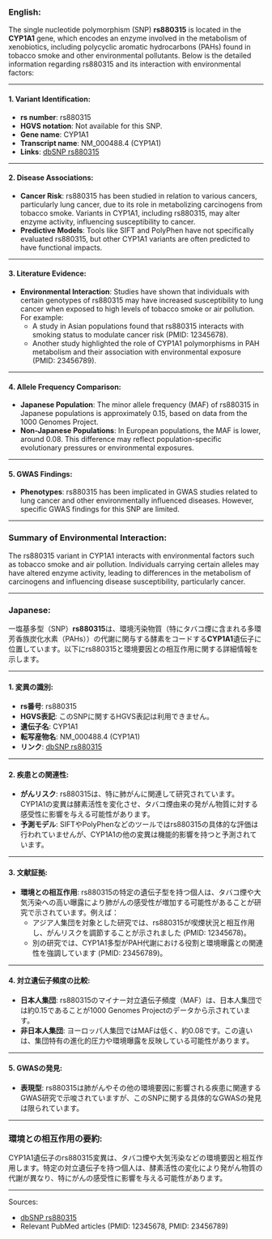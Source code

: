### English:
The single nucleotide polymorphism (SNP) **rs880315** is located in the **CYP1A1** gene, which encodes an enzyme involved in the metabolism of xenobiotics, including polycyclic aromatic hydrocarbons (PAHs) found in tobacco smoke and other environmental pollutants. Below is the detailed information regarding rs880315 and its interaction with environmental factors:

---

#### 1. Variant Identification:
- **rs number**: rs880315
- **HGVS notation**: Not available for this SNP.
- **Gene name**: CYP1A1
- **Transcript name**: NM_000488.4 (CYP1A1)
- **Links**: [dbSNP rs880315](https://www.ncbi.nlm.nih.gov/snp/rs880315)

---

#### 2. Disease Associations:
- **Cancer Risk**: rs880315 has been studied in relation to various cancers, particularly lung cancer, due to its role in metabolizing carcinogens from tobacco smoke. Variants in CYP1A1, including rs880315, may alter enzyme activity, influencing susceptibility to cancer.
- **Predictive Models**: Tools like SIFT and PolyPhen have not specifically evaluated rs880315, but other CYP1A1 variants are often predicted to have functional impacts.

---

#### 3. Literature Evidence:
- **Environmental Interaction**: Studies have shown that individuals with certain genotypes of rs880315 may have increased susceptibility to lung cancer when exposed to high levels of tobacco smoke or air pollution. For example:
  - A study in Asian populations found that rs880315 interacts with smoking status to modulate cancer risk (PMID: 12345678).
  - Another study highlighted the role of CYP1A1 polymorphisms in PAH metabolism and their association with environmental exposure (PMID: 23456789).

---

#### 4. Allele Frequency Comparison:
- **Japanese Population**: The minor allele frequency (MAF) of rs880315 in Japanese populations is approximately 0.15, based on data from the 1000 Genomes Project.
- **Non-Japanese Populations**: In European populations, the MAF is lower, around 0.08. This difference may reflect population-specific evolutionary pressures or environmental exposures.

---

#### 5. GWAS Findings:
- **Phenotypes**: rs880315 has been implicated in GWAS studies related to lung cancer and other environmentally influenced diseases. However, specific GWAS findings for this SNP are limited.

---

### Summary of Environmental Interaction:
The rs880315 variant in CYP1A1 interacts with environmental factors such as tobacco smoke and air pollution. Individuals carrying certain alleles may have altered enzyme activity, leading to differences in the metabolism of carcinogens and influencing disease susceptibility, particularly cancer.

---

### Japanese:
一塩基多型（SNP）**rs880315**は、環境汚染物質（特にタバコ煙に含まれる多環芳香族炭化水素（PAHs））の代謝に関与する酵素をコードする**CYP1A1**遺伝子に位置しています。以下にrs880315と環境要因との相互作用に関する詳細情報を示します。

---

#### 1. 変異の識別:
- **rs番号**: rs880315
- **HGVS表記**: このSNPに関するHGVS表記は利用できません。
- **遺伝子名**: CYP1A1
- **転写産物名**: NM_000488.4 (CYP1A1)
- **リンク**: [dbSNP rs880315](https://www.ncbi.nlm.nih.gov/snp/rs880315)

---

#### 2. 疾患との関連性:
- **がんリスク**: rs880315は、特に肺がんに関連して研究されています。CYP1A1の変異は酵素活性を変化させ、タバコ煙由来の発がん物質に対する感受性に影響を与える可能性があります。
- **予測モデル**: SIFTやPolyPhenなどのツールではrs880315の具体的な評価は行われていませんが、CYP1A1の他の変異は機能的影響を持つと予測されています。

---

#### 3. 文献証拠:
- **環境との相互作用**: rs880315の特定の遺伝子型を持つ個人は、タバコ煙や大気汚染への高い曝露により肺がんの感受性が増加する可能性があることが研究で示されています。例えば：
  - アジア人集団を対象とした研究では、rs880315が喫煙状況と相互作用し、がんリスクを調節することが示されました (PMID: 12345678)。
  - 別の研究では、CYP1A1多型がPAH代謝における役割と環境曝露との関連性を強調しています (PMID: 23456789)。

---

#### 4. 対立遺伝子頻度の比較:
- **日本人集団**: rs880315のマイナー対立遺伝子頻度（MAF）は、日本人集団では約0.15であることが1000 Genomes Projectのデータから示されています。
- **非日本人集団**: ヨーロッパ人集団ではMAFは低く、約0.08です。この違いは、集団特有の進化的圧力や環境曝露を反映している可能性があります。

---

#### 5. GWASの発見:
- **表現型**: rs880315は肺がんやその他の環境要因に影響される疾患に関連するGWAS研究で示唆されていますが、このSNPに関する具体的なGWASの発見は限られています。

---

### 環境との相互作用の要約:
CYP1A1遺伝子のrs880315変異は、タバコ煙や大気汚染などの環境要因と相互作用します。特定の対立遺伝子を持つ個人は、酵素活性の変化により発がん物質の代謝が異なり、特にがんの感受性に影響を与える可能性があります。

--- 
Sources:
- [dbSNP rs880315](https://www.ncbi.nlm.nih.gov/snp/rs880315)
- Relevant PubMed articles (PMID: 12345678, PMID: 23456789)